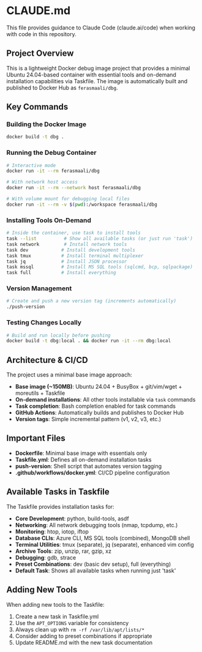 # CLAUDE.md

This file provides guidance to Claude Code (claude.ai/code) when working with code in this repository.

## Project Overview

This is a lightweight Docker debug image project that provides a minimal Ubuntu 24.04-based container with essential tools and on-demand installation capabilities via Taskfile. The image is automatically built and published to Docker Hub as `ferasmaali/dbg`.

## Key Commands

### Building the Docker Image
```bash
docker build -t dbg .
```

### Running the Debug Container
```bash
# Interactive mode
docker run -it --rm ferasmaali/dbg

# With network host access
docker run -it --rm --network host ferasmaali/dbg

# With volume mount for debugging local files
docker run -it --rm -v $(pwd):/workspace ferasmaali/dbg
```

### Installing Tools On-Demand
```bash
# Inside the container, use task to install tools
task --list          # Show all available tasks (or just run 'task')
task network         # Install network tools
task dev            # Install development tools
task tmux           # Install terminal multiplexer
task jq             # Install JSON processor
task mssql          # Install MS SQL tools (sqlcmd, bcp, sqlpackage)
task full           # Install everything
```

### Version Management
```bash
# Create and push a new version tag (increments automatically)
./push-version
```

### Testing Changes Locally
```bash
# Build and run locally before pushing
docker build -t dbg:local . && docker run -it --rm dbg:local
```

## Architecture & CI/CD

The project uses a minimal base image approach:
- **Base image (~150MB)**: Ubuntu 24.04 + BusyBox + git/vim/wget + moreutils + Taskfile
- **On-demand installations**: All other tools installable via `task` commands
- **Task completion**: Bash completion enabled for task commands
- **GitHub Actions**: Automatically builds and publishes to Docker Hub
- **Version tags**: Simple incremental pattern (v1, v2, v3, etc.)

## Important Files

- **Dockerfile**: Minimal base image with essentials only
- **Taskfile.yml**: Defines all on-demand installation tasks
- **push-version**: Shell script that automates version tagging
- **.github/workflows/docker.yml**: CI/CD pipeline configuration

## Available Tasks in Taskfile

The Taskfile provides installation tasks for:
- **Core Development**: python, build-tools, asdf
- **Networking**: All network debugging tools (nmap, tcpdump, etc.)
- **Monitoring**: htop, iotop, iftop
- **Database CLIs**: Azure CLI, MS SQL tools (combined), MongoDB shell
- **Terminal Utilities**: tmux (separate), jq (separate), enhanced vim config
- **Archive Tools**: zip, unzip, rar, gzip, xz
- **Debugging**: gdb, strace
- **Preset Combinations**: dev (basic dev setup), full (everything)
- **Default Task**: Shows all available tasks when running just 'task'

## Adding New Tools

When adding new tools to the Taskfile:
1. Create a new task in Taskfile.yml
2. Use the `APT_OPTIONS` variable for consistency
3. Always clean up with `rm -rf /var/lib/apt/lists/*`
4. Consider adding to preset combinations if appropriate
5. Update README.md with the new task documentation